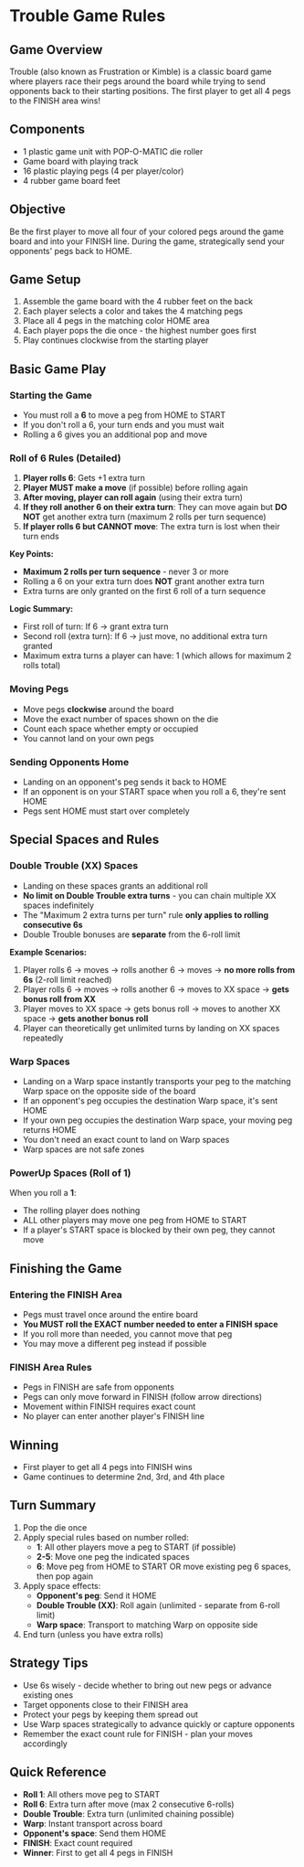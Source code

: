 # Trouble Game Rules

## Game Overview
Trouble (also known as Frustration or Kimble) is a classic board game where players race their pegs around the board while trying to send opponents back to their starting positions. The first player to get all 4 pegs to the FINISH area wins!

## Components
- 1 plastic game unit with POP-O-MATIC die roller
- Game board with playing track
- 16 plastic playing pegs (4 per player/color)
- 4 rubber game board feet

## Objective
Be the first player to move all four of your colored pegs around the game board and into your FINISH line. During the game, strategically send your opponents' pegs back to HOME.

## Game Setup
1. Assemble the game board with the 4 rubber feet on the back
2. Each player selects a color and takes the 4 matching pegs
3. Place all 4 pegs in the matching color HOME area
4. Each player pops the die once - the highest number goes first
5. Play continues clockwise from the starting player

## Basic Game Play

### Starting the Game
- You must roll a **6** to move a peg from HOME to START
- If you don't roll a 6, your turn ends and you must wait
- Rolling a 6 gives you an additional pop and move

### Roll of 6 Rules (Detailed)

1. **Player rolls 6**: Gets +1 extra turn
2. **Player MUST make a move** (if possible) before rolling again
3. **After moving, player can roll again** (using their extra turn)
4. **If they roll another 6 on their extra turn**: They can move again but **DO NOT** get another extra turn (maximum 2 rolls per turn sequence)
5. **If player rolls 6 but CANNOT move**: The extra turn is lost when their turn ends

**Key Points:**
- **Maximum 2 rolls per turn sequence** - never 3 or more
- Rolling a 6 on your extra turn does **NOT** grant another extra turn
- Extra turns are only granted on the first 6 roll of a turn sequence

**Logic Summary:**
- First roll of turn: If 6 → grant extra turn
- Second roll (extra turn): If 6 → just move, no additional extra turn granted
- Maximum extra turns a player can have: 1 (which allows for maximum 2 rolls total)

### Moving Pegs
- Move pegs **clockwise** around the board
- Move the exact number of spaces shown on the die
- Count each space whether empty or occupied
- You cannot land on your own pegs

### Sending Opponents Home
- Landing on an opponent's peg sends it back to HOME
- If an opponent is on your START space when you roll a 6, they're sent HOME
- Pegs sent HOME must start over completely

## Special Spaces and Rules

### Double Trouble (XX) Spaces
- Landing on these spaces grants an additional roll
- **No limit on Double Trouble extra turns** - you can chain multiple XX spaces indefinitely
- The "Maximum 2 extra turns per turn" rule **only applies to rolling consecutive 6s**
- Double Trouble bonuses are **separate** from the 6-roll limit

**Example Scenarios:**
1. Player rolls 6 → moves → rolls another 6 → moves → **no more rolls from 6s** (2-roll limit reached)
2. Player rolls 6 → moves → rolls another 6 → moves to XX space → **gets bonus roll from XX**
3. Player moves to XX space → gets bonus roll → moves to another XX space → **gets another bonus roll**
4. Player can theoretically get unlimited turns by landing on XX spaces repeatedly

### Warp Spaces
- Landing on a Warp space instantly transports your peg to the matching Warp space on the opposite side of the board
- If an opponent's peg occupies the destination Warp space, it's sent HOME
- If your own peg occupies the destination Warp space, your moving peg returns HOME
- You don't need an exact count to land on Warp spaces
- Warp spaces are not safe zones

### PowerUp Spaces (Roll of 1)
When you roll a **1**:
- The rolling player does nothing
- ALL other players may move one peg from HOME to START
- If a player's START space is blocked by their own peg, they cannot move

## Finishing the Game

### Entering the FINISH Area
- Pegs must travel once around the entire board
- **You MUST roll the EXACT number needed to enter a FINISH space**
- If you roll more than needed, you cannot move that peg
- You may move a different peg instead if possible

### FINISH Area Rules
- Pegs in FINISH are safe from opponents
- Pegs can only move forward in FINISH (follow arrow directions)
- Movement within FINISH requires exact count
- No player can enter another player's FINISH line

## Winning
- First player to get all 4 pegs into FINISH wins
- Game continues to determine 2nd, 3rd, and 4th place

## Turn Summary
1. Pop the die once
2. Apply special rules based on number rolled:
   - **1**: All other players move a peg to START (if possible)
   - **2-5**: Move one peg the indicated spaces
   - **6**: Move peg from HOME to START OR move existing peg 6 spaces, then pop again
3. Apply space effects:
   - **Opponent's peg**: Send it HOME
   - **Double Trouble (XX)**: Roll again (unlimited - separate from 6-roll limit)
   - **Warp space**: Transport to matching Warp on opposite side
4. End turn (unless you have extra rolls)

## Strategy Tips
- Use 6s wisely - decide whether to bring out new pegs or advance existing ones
- Target opponents close to their FINISH area
- Protect your pegs by keeping them spread out
- Use Warp spaces strategically to advance quickly or capture opponents
- Remember the exact count rule for FINISH - plan your moves accordingly

## Quick Reference
- **Roll 1**: All others move peg to START
- **Roll 6**: Extra turn after move (max 2 consecutive 6-rolls)
- **Double Trouble**: Extra turn (unlimited chaining possible)
- **Warp**: Instant transport across board
- **Opponent's space**: Send them HOME
- **FINISH**: Exact count required
- **Winner**: First to get all 4 pegs in FINISH
